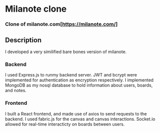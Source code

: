 # Milanote clone 
### Clone of milanote.com[https://milanote.com/]

## Description
I developed a very similified bare bones version of milanote. 

### Backend
I used Express.js to runmy backend server.
JWT and bcrypt were implemented for authentication as encryption respectively.
I implemented MongoDB as my nosql database to hold information about users, boards, and notes.

### Frontend
I built a React frontend, and made use of axios to send requests to the backend.
I used fabric.js for the canvas and canvas interactions.
Socket.io allowed for real-time interacticty on boards between users.
